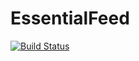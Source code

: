 # EssentialFeed

[![Build Status](https://travis-ci.com/JAIRMG/EssentialFeed.svg?branch=main)](https://travis-ci.com/JAIRMG/EssentialFeed)
